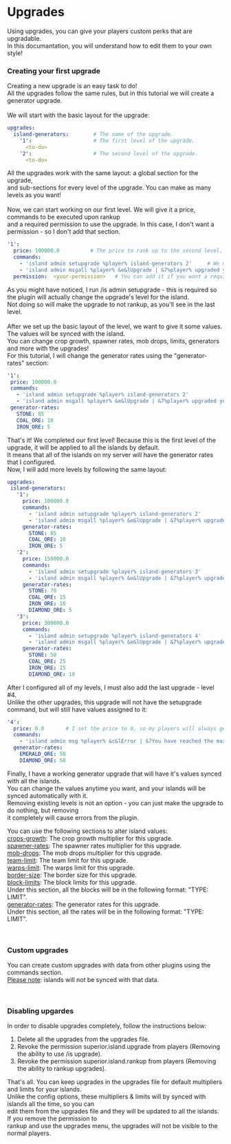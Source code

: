 # Upgrades
Using upgrades, you can give your players custom perks that are upgradable.<br>
In this documantation, you will understand how to edit them to your own style!<br>

### Creating your first upgrade
Creating a new upgrade is an easy task to do!<br>
All the upgrades follow the same rules, but in this tutorial we will create a generator upgrade.<br><br>
We will start with the basic layout for the upgrade:<br>
```yaml
upgrades:
  island-generators:        # The name of the upgrade.
    '1':                    # The first level of the upgrade.
      <to-do>
    '2':                    # The second level of the upgrade.
      <to-do>
```
All the upgrades work with the same layout: a global section for the upgrade,<br>
and sub-sections for every level of the upgrade. You can make as many levels as you want!<br><br>
Now, we can start working on our first level. We will give it a price, commands to be executed upon rankup<br>
and a required permission to use the upgrade. In this case, I don't want a permission - so I don't add that section.<br>
```yaml
'1':
  price: 100000.0          # The price to rank up to the second level.
  commands:
    - 'island admin setupgrade %player% island-generators 2'     # We must change the level of the upgrade manually using a command.
    - 'island admin msgall %player% &e&lUpgrade | &7%player% upgraded your generators to level 2!'   # Message that will be sent to the island members.
  permission:  <your-permission>   # You can add it if you want a required permission to rankup.
```
As you might have noticed, I run /is admin setupgrade - this is required so the plugin will actually change the upgrade's level for the island.<br>
Not doing so will make the upgrade to not rankup, as you'll see in the last level.<br><br>
After we set up the basic layout of the level, we want to give it some values. The values will be synced with the island.<br>
You can change crop growth, spawner rates, mob drops, limits, generators and more with the upgrades!<br>
For this tutorial, I will change the generator rates using the "generator-rates" section:<br>
 ```yaml
'1':
  price: 100000.0
  commands:
    - 'island admin setupgrade %player% island-generators 2'
    - 'island admin msgall %player% &e&lUpgrade | &7%player% upgraded your generators to level 2!'
  generator-rates:
    STONE: 85
    COAL_ORE: 10
    IRON_ORE: 5 
```

That's it! We completed our first level! Because this is the first level of the upgrade, it will be applied to all the islands by default.<br>
It means that all of the islands on my server will have the generator rates that I configured.<br>
Now, I will add more levels by following the same layout:<br>
 ```yaml
upgrades:
  island-generators:
    '1':
      price: 100000.0
      commands:
        - 'island admin setupgrade %player% island-generators 2'
        - 'island admin msgall %player% &e&lUpgrade | &7%player% upgraded your generators to level 2!'
      generator-rates:
        STONE: 85
        COAL_ORE: 10
        IRON_ORE: 5 
    '2':
      price: 150000.0
      commands:
        - 'island admin setupgrade %player% island-generators 3'
        - 'island admin msgall %player% &e&lUpgrade | &7%player% upgraded your generators to level 3!'
      generator-rates:
        STONE: 70
        COAL_ORE: 15
        IRON_ORE: 10
        DIAMOND_ORE: 5
    '3':
      price: 300000.0
      commands:
        - 'island admin setupgrade %player% island-generators 4'
        - 'island admin msgall %player% &e&lUpgrade | &7%player% upgraded your generators to level 4!'
      generator-rates:
        STONE: 50
        COAL_ORE: 25
        IRON_ORE: 15
        DIAMOND_ORE: 10
```
After I configured all of my levels, I must also add the last upgrade - level #4.<br>
Unlike the other upgrades, this upgrade will not have the setupgrade command, but will still have values assigned to it:<br>
```yaml
'4':
  price: 0.0       # I set the price to 0, so my players will always get the warning message.
  commands:
    - 'island admin msg %player% &c&lError | &7You have reached the maximum upgrade for island generators.'
  generator-rates:
    EMERALD_ORE: 50
    DIAMOND_ORE: 50
```
Finally, I have a working generator upgrade that will have it's values synced with all the islands.<br>
You can change the values anytime you want, and your islands will be synced automatically with it.<br>
Removing existing levels is not an option - you can just make the upgrade to do nothing, but removing<br>
it completely will cause errors from the plugin.<br>

You can use the following sections to alter island values:<br>
<u>crops-growth</u>: The crop growth multiplier for this upgrade.<br>
<u>spawner-rates</u>: The spawner rates multiplier for this upgrade.<br>
<u>mob-drops</u>: The mob drops multiplier for this upgrade.<br>
<u>team-limit</u>: The team limit for this upgrade.<br>
<u>warps-limit</u>: The warps limit for this upgrade.<br>
<u>border-size</u>: The border size for this upgrade.<br>
<u>block-limits</u>: The block limits for this upgrade.<br>
Under this section, all the blocks will be in the following format: "TYPE: LIMIT".<br>
<u>generator-rates</u>: The generator rates for this upgrade.<br>
Under this section, all the rates will be in the following format: "TYPE: LIMIT".<br>

<br>

### Custom upgrades
You can create custom upgrades with data from other plugins using the commands section.<br>
<u>Please note</u>: islands will not be synced with that data.<br>

<br>

### Disabling upgardes
In order to disable upgrades completely, follow the instructions below:<br>
1. Delete all the upgrades from the upgrades file.<br>
2. Revoke the permission superior.island.upgrade from players (Removing the ability to use /is upgrade).<br>
3. Revoke the permission superior.island.rankup from players (Removing the ability to rankup upgrades).<br>

That's all. You can keep upgrades in the upgrades file for default multipliers and limits for your islands.<br>
Unlike the config options, these multipliers & limits will by synced with islands all the time, so you can<br>
edit them from the upgrades file and they will be updated to all the islands. If you remove the permission to<br>
rankup and use the upgrades menu, the upgrades will not be visible to the normal players.<br>